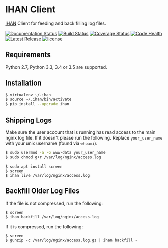 # IHAN Client

[IHAN](https://www.ihan.ee/) Client for feeding and back filling log files.

[![Documentation Status](https://readthedocs.org/projects/ihan/badge/?version=latest)](http://ihan.readthedocs.io/en/latest/)
[![Build Status](https://travis-ci.org/marklit/ihan.svg?branch=master)](https://travis-ci.org/marklit/whois)
[![Coverage Status](https://coveralls.io/repos/marklit/ihan/badge.png)](https://coveralls.io/r/marklit/whois)
[![Code Health](https://landscape.io/github/marklit/ihan/master/landscape.svg?style=flat)](https://landscape.io/github/marklit/ihan/master)
[![Latest Release](https://img.shields.io/pypi/v/ihan.svg)](https://pypi.python.org/pypi/ihan)
[![license](http://img.shields.io/badge/license-MIT-red.svg?style=flat)](http://opensource.org/licenses/MIT)

## Requirements

Python 2.7, Python 3.3, 3.4 or 3.5 are supported.

## Installation

```bash
$ virtualenv ~/.ihan
$ source ~/.ihan/bin/activate
$ pip install --upgrade ihan
```

## Shipping Logs

Make sure the user account that is running has read access to the main nginx log file. If it doesn't please run the following. Replace ``your_user_name`` with your unix username (found via ``whoami``).

```bash
$ sudo usermod -a -G www-data your_user_name
$ sudo chmod g+r /var/log/nginx/access.log
```

```
$ sudo apt install screen
$ screen
$ ihan live /var/log/nginx/access.log
```

## Backfill Older Log Files

If the file is not compressed, run the following:

```
$ screen
$ ihan backfill /var/log/nginx/access.log
```

If it is compressed, run the following:

```
$ screen
$ gunzip -c /var/log/nginx/access.log.gz | ihan backfill -
```